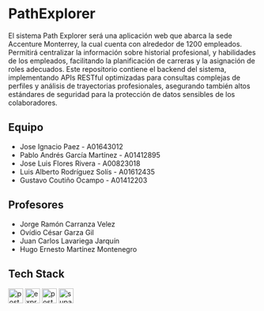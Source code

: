 # PathExplorer
<div align="left">
  <p>El sistema Path Explorer será una aplicación web que abarca la sede Accenture Monterrey, la cual cuenta con alrededor de 1200 empleados. Permitirá centralizar la información sobre historial profesional, y habilidades de los empleados, facilitando la planificación de carreras y la asignación de roles adecuados. Este repositorio contiene el backend del sistema, implementando APIs RESTful optimizadas para consultas complejas de perfiles y análisis de trayectorias profesionales, asegurando también altos estándares de seguridad para la protección de datos sensibles de los colaboradores.</p>
</div>

## Equipo
<div align="left">
  <ul>
    <li>Jose Ignacio Paez - A01643012
    <li>Pablo Andrés García Martínez - A01412895</li>
    <li>Jose Luis Flores Rivera - A00823018</li>
    <li>Luis Alberto Rodríguez Solís - A01612435</li>
    <li>Gustavo Coutiño Ocampo - A01412203</li>
  </ul>
</div>

## Profesores
<div align="left">
  <ul>
    <li>Jorge Ramón Carranza Velez
    <li>Ovídio César Garza Gil</li>
    <li>Juan Carlos Lavariega Jarquín</li>
    <li>Hugo Ernesto Martínez Montenegro</li>
  </ul>
</div>

## Tech Stack
<div align="left">
  <img src="https://img.shields.io/badge/-Javacript-black?logo=javascript" height="30" alt="postgrelogo">
<img src="https://img.shields.io/badge/-Express-green?logo=express" height="30" alt="expresslogo">
<img src="https://img.shields.io/badge/-PostgreSQL-lightblue?logo=postgresql" height="30" alt="postgrelogo">
  <img src="https://img.shields.io/badge/-PostgreSQL-lightblue?logo=postgresql" height="30" alt="supabaselogo">
</div>
